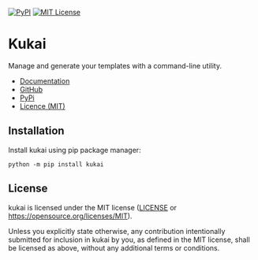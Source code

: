 [![PyPI](https://img.shields.io/pypi/v/kukai.svg)](https://pypi.python.org/pypi/kukai)
[![MIT License][license-shield]][license-url]

# Kukai

Manage and generate your templates with a command-line utility.

- [Documentation]()
- [GitHub](https://github.com/casptri/kukai)
- [PyPi]()
- [Licence (MIT)](https://github.com/casptri/kukai/blob/main/LICENSE)

## Installation

Install kukai using pip package manager:
```
python -m pip install kukai
```

## License
kukai is licensed under the MIT license ([LICENSE](https://github.com/casptri/kukai/blob/main/LICENSE) or
<https://opensource.org/licenses/MIT>).

Unless you explicitly state otherwise, any contribution intentionally submitted for inclusion in kukai
by you, as defined in the MIT license, shall be licensed as above, without any additional terms or
conditions.

[license-shield]: https://img.shields.io/github/license/casptri/kukai.svg?style=for-the-badge
[license-url]: https://github.com/casptri/kukai/blob/main/LICENSE
